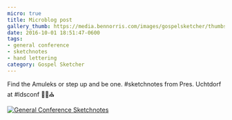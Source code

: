 ```yaml
---
micro: true
title: Microblog post
gallery_thumb: https://media.bennorris.com/images/gospelsketcher/thumbs/oct-16-3-uchtdorf-01.jpg
date: 2016-10-01 18:51:47-0600
tags:
- general conference
- sketchnotes
- hand lettering
category: Gospel Sketcher
---
```


Find the Amuleks or step up and be one. #sketchnotes from Pres. Uchtdorf at #ldsconf ✍🏼⛪️

[![General Conference Sketchnotes](https://media.bennorris.com/images/gospelsketcher/general-conference/oct-2016/oct-16-3-uchtdorf-01.jpg)](https://media.bennorris.com/images/gospelsketcher/general-conference/oct-2016/oct-16-3-uchtdorf-01.jpg)
